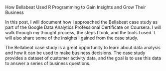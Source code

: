 How Bellabeat Used R Programming to Gain Insights and Grow Their Business

In this post, I will document how I approached the Bellabeat case study as part of the Google Data Analytics Professional Certificate on Coursera. I will walk through my thought process, the steps I took, and the tools I used. I will also share some of the insights I gained from the case study.

The Bellabeat case study is a great opportunity to learn about data analysis and how it can be used to make business decisions. The case study provides a dataset of customer activity data, and the goal is to use this data to answer a series of business questions.
